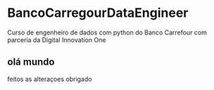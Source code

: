 # BancoCarregourDataEngineer

Curso de engenheiro de dados com python do Banco Carrefour com parceria da Digital Innovation One

## olá mundo

feitos as alteraçoes obrigado
